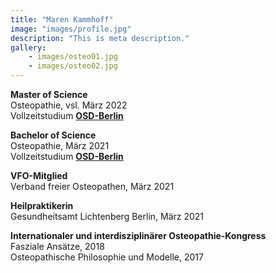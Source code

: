 ```yaml
---
title: "Maren Kammhoff"
image: "images/profile.jpg"
description: "This is meta description."
gallery: 
    - images/osteo01.jpg
    - images/osteo02.jpg
---
```

  
   
**Master of Science**   
Osteopathie, vsl. März 2022   
Vollzeitstudium **[OSD-Berlin](https://www.osteopathie-schule.de/ "Studium an der OSD")**  
  
**Bachelor of Science**  
Osteopathie, März 2021  
Vollzeitstudium **[OSD-Berlin](https://www.osteopathie-schule.de/ "Studium an der OSD")**  
  
**VFO-Mitglied**  
Verband freier Osteopathen, März 2021  
  
**Heilpraktikerin**  
Gesundheitsamt Lichtenberg Berlin, März 2021  
  
**Internationaler und interdisziplinärer Osteopathie-Kongress**  
Fasziale Ansätze, 2018  
Osteopathische Philosophie und Modelle, 2017  